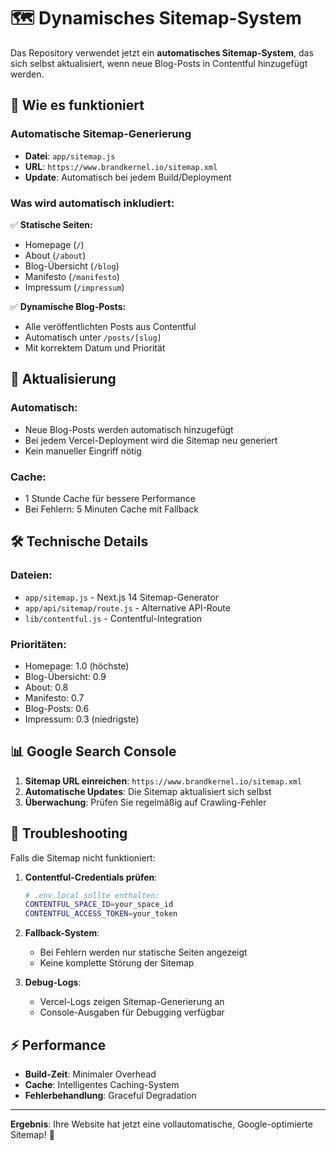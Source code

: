 # 🗺️ Dynamisches Sitemap-System

Das Repository verwendet jetzt ein **automatisches Sitemap-System**, das sich selbst aktualisiert, wenn neue Blog-Posts in Contentful hinzugefügt werden.

## 📍 Wie es funktioniert

### Automatische Sitemap-Generierung
- **Datei**: `app/sitemap.js`
- **URL**: `https://www.brandkernel.io/sitemap.xml`
- **Update**: Automatisch bei jedem Build/Deployment

### Was wird automatisch inkludiert:

✅ **Statische Seiten:**
- Homepage (`/`)
- About (`/about`) 
- Blog-Übersicht (`/blog`)
- Manifesto (`/manifesto`)
- Impressum (`/impressum`)

✅ **Dynamische Blog-Posts:**
- Alle veröffentlichten Posts aus Contentful
- Automatisch unter `/posts/[slug]`
- Mit korrektem Datum und Priorität

## 🔄 Aktualisierung

### Automatisch:
- Neue Blog-Posts werden automatisch hinzugefügt
- Bei jedem Vercel-Deployment wird die Sitemap neu generiert
- Kein manueller Eingriff nötig

### Cache:
- 1 Stunde Cache für bessere Performance
- Bei Fehlern: 5 Minuten Cache mit Fallback

## 🛠️ Technische Details

### Dateien:
- `app/sitemap.js` - Next.js 14 Sitemap-Generator
- `app/api/sitemap/route.js` - Alternative API-Route
- `lib/contentful.js` - Contentful-Integration

### Prioritäten:
- Homepage: 1.0 (höchste)
- Blog-Übersicht: 0.9
- About: 0.8
- Manifesto: 0.7
- Blog-Posts: 0.6
- Impressum: 0.3 (niedrigste)

## 📊 Google Search Console

1. **Sitemap URL einreichen**: `https://www.brandkernel.io/sitemap.xml`
2. **Automatische Updates**: Die Sitemap aktualisiert sich selbst
3. **Überwachung**: Prüfen Sie regelmäßig auf Crawling-Fehler

## 🚨 Troubleshooting

Falls die Sitemap nicht funktioniert:

1. **Contentful-Credentials prüfen**:
   ```bash
   # .env.local sollte enthalten:
   CONTENTFUL_SPACE_ID=your_space_id
   CONTENTFUL_ACCESS_TOKEN=your_token
   ```

2. **Fallback-System**: 
   - Bei Fehlern werden nur statische Seiten angezeigt
   - Keine komplette Störung der Sitemap

3. **Debug-Logs**:
   - Vercel-Logs zeigen Sitemap-Generierung an
   - Console-Ausgaben für Debugging verfügbar

## ⚡ Performance

- **Build-Zeit**: Minimaler Overhead
- **Cache**: Intelligentes Caching-System
- **Fehlerbehandlung**: Graceful Degradation

---

**Ergebnis**: Ihre Website hat jetzt eine vollautomatische, Google-optimierte Sitemap! 🎉

